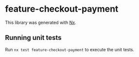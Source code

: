 # feature-checkout-payment

This library was generated with [Nx](https://nx.dev).

## Running unit tests

Run `nx test feature-checkout-payment` to execute the unit tests.
